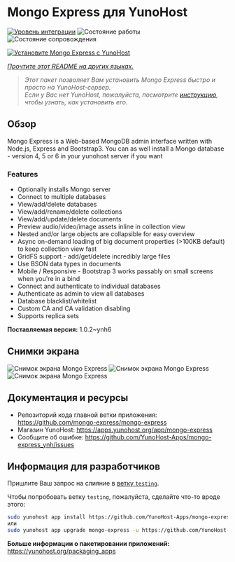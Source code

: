 <!--
Важно: этот README был автоматически сгенерирован <https://github.com/YunoHost/apps/tree/master/tools/readme_generator>
Он НЕ ДОЛЖЕН редактироваться вручную.
-->

# Mongo Express для YunoHost

[![Уровень интеграции](https://dash.yunohost.org/integration/mongo-express.svg)](https://ci-apps.yunohost.org/ci/apps/mongo-express/) ![Состояние работы](https://ci-apps.yunohost.org/ci/badges/mongo-express.status.svg) ![Состояние сопровождения](https://ci-apps.yunohost.org/ci/badges/mongo-express.maintain.svg)

[![Установите Mongo Express с YunoHost](https://install-app.yunohost.org/install-with-yunohost.svg)](https://install-app.yunohost.org/?app=mongo-express)

*[Прочтите этот README на других языках.](./ALL_README.md)*

> *Этот пакет позволяет Вам установить Mongo Express быстро и просто на YunoHost-сервер.*  
> *Если у Вас нет YunoHost, пожалуйста, посмотрите [инструкцию](https://yunohost.org/install), чтобы узнать, как установить его.*

## Обзор

Mongo Express is a Web-based MongoDB admin interface written with Node.js, Express and Bootstrap3.
You can as well install a Mongo database - version 4, 5 or 6 in your yunohost server if you want 

### Features
- Optionally installs Mongo server
- Connect to multiple databases
- View/add/delete databases
- View/add/rename/delete collections
- View/add/update/delete documents
- Preview audio/video/image assets inline in collection view
- Nested and/or large objects are collapsible for easy overview
- Async on-demand loading of big document properties (>100KB default) to keep collection view fast
- GridFS support - add/get/delete incredibly large files
- Use BSON data types in documents
- Mobile / Responsive - Bootstrap 3 works passably on small screens when you're in a bind
- Connect and authenticate to individual databases
- Authenticate as admin to view all databases
- Database blacklist/whitelist
- Custom CA and CA validation disabling
- Supports replica sets


**Поставляемая версия:** 1.0.2~ynh6

## Снимки экрана

![Снимок экрана Mongo Express](./doc/screenshots/collection-view.png)
![Снимок экрана Mongo Express](./doc/screenshots/databases-view.png)
![Снимок экрана Mongo Express](./doc/screenshots/document-edit.png)

## Документация и ресурсы

- Репозиторий кода главной ветки приложения: <https://github.com/mongo-express/mongo-express>
- Магазин YunoHost: <https://apps.yunohost.org/app/mongo-express>
- Сообщите об ошибке: <https://github.com/YunoHost-Apps/mongo-express_ynh/issues>

## Информация для разработчиков

Пришлите Ваш запрос на слияние в [ветку `testing`](https://github.com/YunoHost-Apps/mongo-express_ynh/tree/testing).

Чтобы попробовать ветку `testing`, пожалуйста, сделайте что-то вроде этого:

```bash
sudo yunohost app install https://github.com/YunoHost-Apps/mongo-express_ynh/tree/testing --debug
или
sudo yunohost app upgrade mongo-express -u https://github.com/YunoHost-Apps/mongo-express_ynh/tree/testing --debug
```

**Больше информации о пакетировании приложений:** <https://yunohost.org/packaging_apps>
